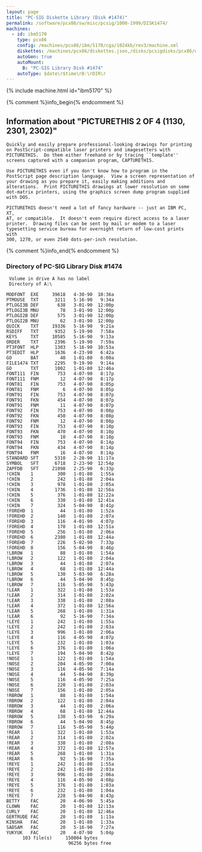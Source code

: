 ```yaml
---
layout: page
title: "PC-SIG Diskette Library (Disk #1474)"
permalink: /software/pcx86/sw/misc/pcsig/1000-1999/DISK1474/
machines:
  - id: ibm5170
    type: pcx86
    config: /machines/pcx86/ibm/5170/cga/1024kb/rev3/machine.xml
    diskettes: /machines/pcx86/diskettes.json,/disks/pcsigdisks/pcx86/diskettes.json
    autoGen: true
    autoMount:
      B: "PC-SIG Library Disk #1474"
    autoType: $date\r$time\rB:\rDIR\r
---
```


{% include machine.html id="ibm5170" %}

{% comment %}info_begin{% endcomment %}

## Information about "PICTURETHIS 2 OF 4 (1130, 2301, 2302)"

    Quickly and easily prepare professional-looking drawings for printing
    on PostScript-compatible laser printers and imagesetters with
    PICTURETHIS.  Do them either freehand or by tracing ``template''
    screens captured with a companion program, CAPTURETHIS.
    
    Use PICTURETHIS even if you don't know how to program in the
    PostScript page description language.  View a screen representation of
    your drawing as you prepare it, easily making additions and
    alterations.  Print PICTURETHIS drawings at lower resolution on some
    dot-matrix printers, using the graphics screen dump program supplied
    with DOS.
    
    PICTURETHIS doesn't need a lot of fancy hardware -- just an IBM PC, XT,
    AT, or compatible.  It doesn't even require direct access to a laser
    printer.  Drawing files can be sent by mail or modem to a laser
    typesetting service bureau for overnight return of low-cost prints with
    300, 1270, or even 2540 dots-per-inch resolution.
{% comment %}info_end{% endcomment %}


### Directory of PC-SIG Library Disk #1474

     Volume in drive A has no label
     Directory of A:\

    MODFONT  EXE     39618   4-30-90  10:36a
    PTMOUSE  TXT      3211   5-16-90   9:34a
    PTLOGI3B DEF       638   3-01-90  12:00p
    PTLOGI3B MNU        78   3-01-90  12:00p
    PTLOGI2B DEF       575   3-01-90  12:00p
    PTLOGI2B MNU        62   3-01-90  12:00p
    QUICK    TXT     19336   5-16-90   9:21a
    RSDIFF   TXT      9352   5-19-90   7:58a
    KEYS     TXT     10585   5-16-90   9:13a
    ORDER    TXT      2396   5-19-90   7:59a
    PT3FONT  HLP      1303   5-16-90  10:53a
    PT3EDIT  HLP      1636   4-23-90   6:42a
    GO       BAT        40   1-01-80   6:00a
    FILE1474 TXT      2295   9-19-90   9:14a
    GO       TXT      1002   1-01-80  12:46a
    FONT111  FIN       753   4-07-90   8:17p
    FONT111  FNM        12   4-07-90   8:17p
    FONT81   FIN       753   4-07-90   8:05p
    FONT81   FNM         6   4-07-90   8:05p
    FONT91   FIN       753   4-07-90   8:07p
    FONT91   FKN       454   4-07-90   8:07p
    FONT91   FNM        11   4-07-90   8:07p
    FONT92   FIN       753   4-07-90   8:08p
    FONT92   FKN       450   4-07-90   8:08p
    FONT92   FNM        12   4-07-90   8:08p
    FONT93   FIN       753   4-07-90   8:10p
    FONT93   FKN       470   4-07-90   8:10p
    FONT93   FNM        10   4-07-90   8:10p
    FONT94   FIN       753   4-07-90   8:14p
    FONT94   FKN       434   4-07-90   8:14p
    FONT94   FNM        16   4-07-90   8:14p
    STANDARD SFT      5310   2-20-90  11:17a
    SYMBOL   SFT      6718   2-23-90  12:54p
    ZAPFDB   SFT     21098   2-25-90   6:33p
    !CHIN    1         300   1-01-80   1:55a
    !CHIN    2         242   1-01-80   2:04a
    !CHIN    3         978   1-01-80   2:05a
    !CHIN    4        1736   1-01-80  12:56a
    !CHIN    5         376   1-01-80  12:22a
    !CHIN    6         330   1-01-80  12:41a
    !CHIN    7         324   5-04-90   8:41p
    !FOREHD  1          44   1-01-80   1:52a
    !FOREHD  2         140   1-01-80   2:07a
    !FOREHD  3         116   4-01-90   4:07p
    !FOREHD  4         170   1-01-80  12:51a
    !FOREHD  5         256   1-01-80   2:06a
    !FOREHD  6        2380   1-01-80  12:44a
    !FOREHD  7         226   5-02-90   7:33p
    !FOREHD  8         156   5-04-90   8:46p
    !LBROW   1          88   1-01-80   1:54a
    !LBROW   2         122   1-01-80   2:04a
    !LBROW   3          44   1-01-80   2:07a
    !LBROW   4          68   1-01-80  12:44a
    !LBROW   5         130   5-03-90   6:28a
    !LBROW   6          44   5-04-90   8:45p
    !LBROW   7         116   5-05-90   5:43p
    !LEAR    1         322   1-01-80   1:53a
    !LEAR    2         314   1-01-80   2:02a
    !LEAR    3         338   1-01-80   2:08a
    !LEAR    4         372   1-01-80  12:56a
    !LEAR    5         268   1-01-80   1:31a
    !LEAR    6          92   5-16-90   7:34a
    !LEYE    1         242   1-01-80   1:55a
    !LEYE    2         242   1-01-80   2:03a
    !LEYE    3         996   1-01-80   2:06a
    !LEYE    4         116   4-05-90   4:07p
    !LEYE    5         232   1-01-80   1:03a
    !LEYE    6         376   1-01-80   1:06a
    !LEYE    7         194   5-04-90   8:42p
    !NOSE    1         122   1-01-80   1:54a
    !NOSE    2         204   4-05-90   7:00a
    !NOSE    3         116   4-05-90   7:14a
    !NOSE    4          44   5-04-90   8:39p
    !NOSE    5         116   4-05-90   7:25a
    !NOSE    6         220   1-01-80   2:03a
    !NOSE    7         156   1-01-80   2:05a
    !RBROW   1          88   1-01-80   1:54a
    !RBROW   2         122   1-01-80   2:04a
    !RBROW   3          44   1-01-80   2:06a
    !RBROW   4          68   1-01-80  12:44a
    !RBROW   5         130   5-03-90   6:29a
    !RBROW   6          44   5-04-90   8:45p
    !RBROW   7         116   5-05-90   5:44p
    !REAR    1         322   1-01-80   1:53a
    !REAR    2         314   1-01-80   2:02a
    !REAR    3         338   1-01-80   2:08a
    !REAR    4         372   1-01-80  12:57a
    !REAR    5         268   1-01-80   1:31a
    !REAR    6          92   5-16-90   7:35a
    !REYE    1         242   1-01-80   1:55a
    !REYE    2         242   1-01-80   2:03a
    !REYE    3         996   1-01-80   2:06a
    !REYE    4         116   4-05-90   4:08p
    !REYE    5         376   1-01-80   1:03a
    !REYE    6         232   1-01-80   1:04a
    !REYE    7         228   5-04-90   8:43p
    BETTY    FAC        20   4-06-90   5:45a
    CLOWN    FAC        20   1-01-80  12:13a
    CURLY    FAC        20   1-01-80  12:46a
    GERTRUDE FAC        20   1-01-80   1:13a
    KINSHA   FAC        20   1-01-80   1:33a
    SADSAM   FAC        20   5-16-90   7:27a
    YUKYUK   FAC        20   4-07-90   5:04p
          103 file(s)     150004 bytes
                           96256 bytes free

